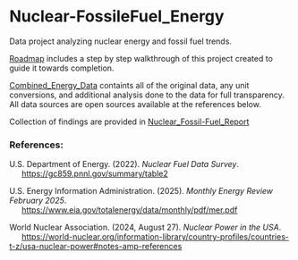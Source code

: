 # Nuclear-FossileFuel_Energy
Data project analyzing nuclear energy and fossil fuel trends.

[Roadmap](Roadmap.md) includes a step by step walkthrough of this project created to guide it towards completion.

[Combined_Energy_Data](Combined_Energy_Data.xlsx) containts all of the original data, any unit conversions, and additional analysis done to the data for full transparency. All data sources are open sources available at the references below.

Collection of findings are provided in [Nuclear_Fossil-Fuel_Report](Nuclear_Fossil-Fuel_Report.pdf)

### **References:**

U.S. Department of Energy. (2022). *Nuclear Fuel Data Survey*.\
&ensp; &ensp; https://gc859.pnnl.gov/summary/table2
  
U.S. Energy Information Administration. (2025). *Monthly Energy Review February 2025*.\
&ensp; &ensp; https://www.eia.gov/totalenergy/data/monthly/pdf/mer.pdf
  
World Nuclear Association. (2024, August 27). *Nuclear Power in the USA*.\
&ensp; &ensp; https://world-nuclear.org/information-library/country-profiles/countries-t-z/usa-nuclear-power#notes-amp-references
